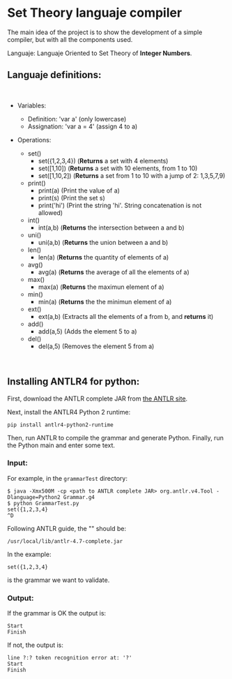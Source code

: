 <h1>Set Theory languaje compiler</h1>

The main idea of the project is to show the development of a simple compiler, but with all the components used.<br/>

Languaje: Languaje Oriented to Set Theory of <b>Integer Numbers</b>.<br/>

<h2>Languaje definitions:</h2><br/>

- Variables: 
	- Definition: 'var a' 		(only lowercase)
	- Assignation: 'var a = 4'	(assign 4 to a)

- Operations:
	- set()
		- set({1,2,3,4})		(<b>Returns</b> a set with 4 elements)
		- set([1,10])			(<b>Returns</b> a set with 10 elements, from 1 to 10)
		- set([1,10,2])			(<b>Returns</b> a set from 1 to 10 with a jump of 2: 1,3,5,7,9)
	- print()
		- print(a) 				(Print the value of a)
		- print(s) 				(Print the set s)
		- print('hi') 			(Print the string 'hi'. String concatenation is not allowed)
	- int()
		- int(a,b)				(<b>Returns</b> the intersection between a and b)
	- uni()
		- uni(a,b)				(<b>Returns</b> the union between a and b)
	- len()
		- len(a)				(<b>Returns</b> the quantity of elements of a)
	- avg()
		- avg(a)				(<b>Returns</b> the average of all the elements of a)
	- max()
		- max(a)				(<b>Returns</b> the maximun element of a)
	- min()
		- min(a)				(<b>Returns</b> the the minimun element of a)
	- ext()
		- ext(a,b)				(Extracts all the elements of a from b, and <b>returns</b> it)	
	- add()
		- add(a,5)				(Adds the element 5 to a)
	- del()
		- del(a,5)				(Removes the element 5 from a)
<br/>

<h2>Installing ANTLR4 for python:</h2>

First, download the ANTLR complete JAR from [the ANTLR site][antlr].

[antlr]:http://www.antlr.org/

Next, install the ANTLR4 Python 2 runtime:

```
pip install antlr4-python2-runtime
```

Then, run ANTLR to compile the grammar and generate Python. Finally, run
the Python main and enter some text.

<h3>Input:</h3>

For example, in the `grammarTest` directory:

```
$ java -Xmx500M -cp <path to ANTLR complete JAR> org.antlr.v4.Tool -Dlanguage=Python2 Grammar.g4
$ python GrammarTest.py
set({1,2,3,4}
^D
```

Following ANTLR guide, the "<path to ANTLR complete JAR>" should be:

```
/usr/local/lib/antlr-4.7-complete.jar
```

In the example:
```
set({1,2,3,4}
```

is the grammar we want to validate.


<h3>Output:</h3>

If the grammar is OK the output is:
```
Start
Finish
```

If not, the output is:
```
line ?:? token recognition error at: '?'
Start
Finish
```